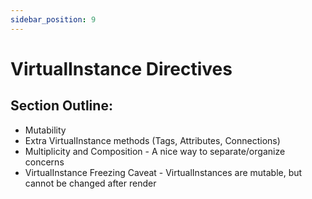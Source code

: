 ```yaml
---
sidebar_position: 9
---
```


# VirtualInstance Directives

## Section Outline:
- Mutability
- Extra VirtualInstance methods (Tags, Attributes, Connections)
- Multiplicity and Composition - A nice way to separate/organize concerns
- VirtualInstance Freezing Caveat - VirtualInstances are mutable, but cannot be
changed after render